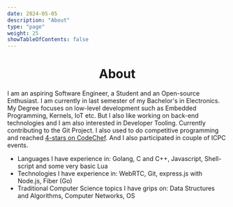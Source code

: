 ```yaml
---
date: 2024-05-05
description: "About"
type: "page"
weight: 25
showTableOfContents: false
---
```


# <div style="text-align: center;"> About </div>

I am an aspiring Software Engineer, a Student and an Open-source Enthusiast. I
am currently in last semester of my Bachelor's in Electronics. My Degree
focuses on low-level development such as Embedded Programming, Kernels, IoT etc.
But I also like working on back-end technologies and I am also interested in Developer Tooling.
Currently contributing to the Git Project. I also used to do competitive
programming and reached [4-stars on CodeChef](https://www.codechef.com/users/spectre_1).
And I also participated in couple of ICPC events.

- Languages I have experience in: Golang, C and C++, Javascript, Shell-script and some very basic Lua
- Technologies I have experience in: WebRTC, Git, express.js with Node.js, Fiber (Go)
- Traditional Computer Science topics I have grips on: Data Structures and Algorithms, Computer Networks, OS

